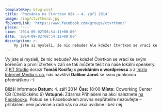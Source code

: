 ```yaml
---
templateKey: blog-post
title: 'Pozvánka na Čtvrtkon #24 – 4. září 2014'
image: /img/ctvrtkon2.jpg
fbEventLink: 'https://www.facebook.com/groups/ctvrtkon/'
place: '---'
time: '2014-09-02T08:54:11+00:00'
date: '2014-09-02T08:54:11+00:00'
description: >-
    Vy jste si mysleli, že nic nebude? Ale kdeže! Čtvrtkon se vrací ke svým kořenům a první čtvrtek v září se tak můžete těšit na naše lokální speakery. Z KT Studio dorazí Tomáš Kocifaj...
---
```

[](http://ctvrtkon.cz/wp-content/uploads/ctvrtkon2.jpg)

Vy jste si mysleli, že nic nebude? Ale kdeže! Čtvrtkon se vrací ke svým kořenům a první čtvrtek v září se tak můžete těšit na naše lokální speakery. Z [KT Studio](http://www.ktstudio.cz/) dorazí **Tomáš Kocifaj** s **povídáním o wordpressu** a z [Inizio Internet Media s.r.o.](http://www.inizio.cz/cs/) nás navštíví **Dalibor Jaroš** se svou punkovou přednáškou :-)

Bližší informace **Datum:** 4. září 2014 **Čas:** 18:00 **Místo:** Coworking Center ČB (Chelčického 6) **Vstupné:** Zdarma Přihlášení na akci naleznete [na Facebooku](https://www.facebook.com/events/1538409276371945/). Pokud se s Facebookem zrovna nepřátelíte nezoufejte – přihlášení není povinné a rádi vás na akci uvidíme i bez něj.